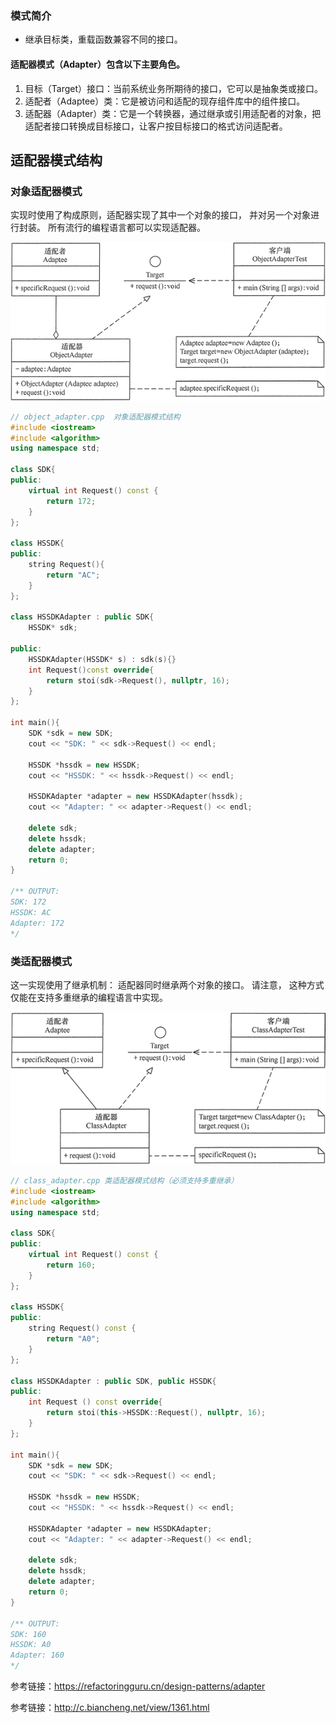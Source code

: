 ### 模式简介

- 继承目标类，重载函数兼容不同的接口。



#### 适配器模式（Adapter）包含以下主要角色。

1. 目标（Target）接口：当前系统业务所期待的接口，它可以是抽象类或接口。
2. 适配者（Adaptee）类：它是被访问和适配的现存组件库中的组件接口。
3. 适配器（Adapter）类：它是一个转换器，通过继承或引用适配者的对象，把适配者接口转换成目标接口，让客户按目标接口的格式访问适配者。

## 适配器模式结构

### 对象适配器模式

实现时使用了构成原则，适配器实现了其中一个对象的接口， 并对另一个对象进行封装。 所有流行的编程语言都可以实现适配器。

![对象适配器模式的结构图](assets/3-1Q1151046105A.gif)

```cpp
// object_adapter.cpp  对象适配器模式结构
#include <iostream>
#include <algorithm>
using namespace std;

class SDK{
public:
    virtual int Request() const {
        return 172;
    }
};

class HSSDK{
public:
    string Request(){
        return "AC";
    }
};

class HSSDKAdapter : public SDK{
    HSSDK* sdk;

public:
    HSSDKAdapter(HSSDK* s) : sdk(s){}
    int Request()const override{
        return stoi(sdk->Request(), nullptr, 16);
    }
};

int main(){
    SDK *sdk = new SDK;
    cout << "SDK: " << sdk->Request() << endl;

    HSSDK *hssdk = new HSSDK;
    cout << "HSSDK: " << hssdk->Request() << endl;

    HSSDKAdapter *adapter = new HSSDKAdapter(hssdk);
    cout << "Adapter: " << adapter->Request() << endl;

    delete sdk;
    delete hssdk;
    delete adapter;
    return 0;
}

/** OUTPUT:
SDK: 172
HSSDK: AC
Adapter: 172
*/
```



### 类适配器模式

这一实现使用了继承机制： 适配器同时继承两个对象的接口。 请注意， 这种方式仅能在支持多重继承的编程语言中实现。



![类适配器模式的结构图](assets/3-1Q1151045351c.gif)

```cpp
// class_adapter.cpp 类适配器模式结构（必须支持多重继承）
#include <iostream>
#include <algorithm>
using namespace std;

class SDK{
public:
    virtual int Request() const {
        return 160;
    }
};

class HSSDK{
public:
    string Request() const {
        return "A0";
    }
};

class HSSDKAdapter : public SDK, public HSSDK{
public:
    int Request () const override{
        return stoi(this->HSSDK::Request(), nullptr, 16);
    }
};

int main(){
    SDK *sdk = new SDK;
    cout << "SDK: " << sdk->Request() << endl;

    HSSDK *hssdk = new HSSDK;
    cout << "HSSDK: " << hssdk->Request() << endl;

    HSSDKAdapter *adapter = new HSSDKAdapter;
    cout << "Adapter: " << adapter->Request() << endl;

    delete sdk;
    delete hssdk;
    delete adapter;
    return 0;
}

/** OUTPUT:
SDK: 160
HSSDK: A0
Adapter: 160
*/
```





参考链接：https://refactoringguru.cn/design-patterns/adapter

参考链接：http://c.biancheng.net/view/1361.html
